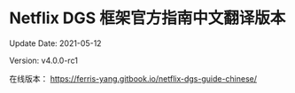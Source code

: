 # Netflix DGS 框架官方指南中文翻译版本

Update Date: 2021-05-12

Version: v4.0.0-rc1

在线版本：
https://ferris-yang.gitbook.io/netflix-dgs-guide-chinese/
